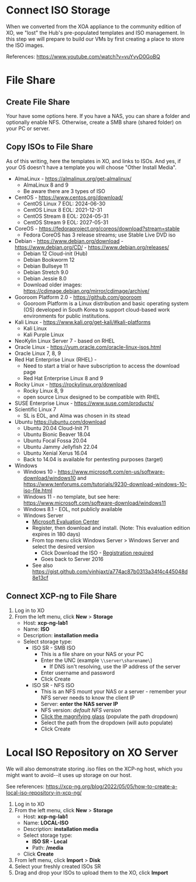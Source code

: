 # Connect ISO Storage
When we converted from the XOA appliance to the community edition of XO, we "lost" the Hub's pre-populated templates and ISO management. In this step we will prepare to build our VMs by first creating a place to store the ISO images.

References: https://www.youtube.com/watch?v=vuYvyD0GoBQ
# File Share
## Create File Share
Your have some options here. If you have a NAS, you can share a folder and optionally enable NFS. Otherwise, create a SMB share (shared folder) on your PC or server.

## Copy ISOs to File Share
As of this writing, here the templates in XO, and links to ISOs. And yes, if your OS doesn't have a template you will choose "Other Install Media".
- AlmaLinux - https://almalinux.org/get-almalinux/
  - AlmaLinux 8 and 9
  - Be aware there are 3 types of ISO
- CentOS - https://www.centos.org/download/
  - CentOS Linux 7 EOL: 2024-06-30
  - CentOS Linux 8 EOL: 2021-12-31
  - CentOS Stream 8 EOL: 2024-05-31
  - CentOS Stream 9 EOL: 2027-05-31
- CoreOS - https://fedoraproject.org/coreos/download?stream=stable
  - Fedora CoreOS has 3 release streams; use Stable Live DVD iso
- Debian - https://www.debian.org/download - https://www.debian.org/CD/ - https://www.debian.org/releases/
  - Debian 12 Cloud-init (Hub)
  - Debian Bookworm 12
  - Debian Bullseye 11
  - Debian Stretch 9.0
  - Debian Jessie 8.0
  - Download older images: https://cdimage.debian.org/mirror/cdimage/archive/
- Gooroom Platform 2.0 - https://github.com/gooroom
  - Gooroom Platform is a Linux distribution and basic operating system (OS) developed in South Korea to support cloud-based work environments for public institutions.
- Kali Linux - https://www.kali.org/get-kali/#kali-platforms
  - Kali Linux
  - Kali Purple Linux
- NeoKylin Linux Server 7 - based on RHEL
- Oracle Linux - https://yum.oracle.com/oracle-linux-isos.html
- Oracle Linux 7, 8, 9
- Red Hat Enterprise Linux (RHEL) - 
  - Need to start a trial or have subscription to access the download page
  - Red Hat Enterprise Linux 8 and 9
- Rocky Linux - https://rockylinux.org/download
  - Rocky Linux 8, 9
  - open source Linux designed to be compatible with RHEL
- SUSE Enterprise Linux - https://www.suse.com/products/
- Scientific Linux 7
  - SL is EOL, and Alma was chosen in its stead
- Ubuntu https://ubuntu.com/download
  - Ubuntu 20.04 Cloud-Init 71
  - Ubuntu Bionic Beaver 18.04
  - Ubuntu Focal Fossa 20.04
  - Ubuntu Jammy Jellyfish 22.04
  - Ubuntu Xenial Xerus 16.04
  - Back to 14.04 is available for pentesting purposes (target)
- Windows
  - Windows 10 - https://www.microsoft.com/en-us/software-download/windows10 and https://www.tenforums.com/tutorials/9230-download-windows-10-iso-file.html
  - Windows 11 - no template, but see here: https://www.microsoft.com/software-download/windows11
  - Windows 8.1 - EOL, not publicly available
  - Windows Server
    - [Microsoft Evaluation Center](https://www.microsoft.com/en-us/evalcenter/)
    -  Register, then download and install. (Note: This evaluation edition expires in 180 days) 
    - From top menu click Windows Server > Windows Server and select the desired version
      - Click Download the ISO - <ins>Registration required</ins>
      -  Goes back to Server 2016
    -  See also https://gist.github.com/vinhjaxt/a774ac87b0313a34f4c445048d8e13cf

## Connect XCP-ng to File Share
1. Log in to XO
2. From the left menu, click **New** > **Storage**
    - Host: **xcp-ng-lab1**
    - Name: **ISO**
    - Description: **installation media**
    - Select storage type:
      - ISO SR - SMB ISO
        - This is a file share on your NAS or your PC
        - Enter the UNC (example `\\server\sharename\`)
          - If DNS isn't resolving, use the IP address of the server
        - Enter username and password
        - Click Create
      - ISO SR - NFS ISO
        - This is an NFS mount your NAS or a server - remember your NFS server needs to know the client IP
        - Server: **enter the NAS server IP**
        - NFS version: *default NFS version*
        - <ins>Click the magnifying glass</ins> (populate the path dropdown)
        - Select the path from the dropdown (will auto populate)
        - Click Create

# Local ISO Repository on XO Server
We will also demonstrate storing .iso files on the XCP-ng host, which you might want to avoid--it uses up storage on our host.

See references: https://xcp-ng.org/blog/2022/05/05/how-to-create-a-local-iso-repository-in-xcp-ng/

1. Log in to XO
2. From the left menu, click **New** > **Storage**
    - Host: **xcp-ng-lab1**
    - Name: **LOCAL-ISO**
    - Description: **installation media**
    - Select storage type:
      - **ISO SR - Local**
      - Path: **/media**
    - Click **Create**
3. From left menu, click **Import** > **Disk**
4. Select your freshly created ISOs SR
5. Drag and drop your ISOs to upload them to the XO, click **Import**
